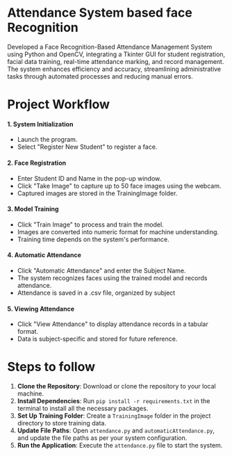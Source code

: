 # Attendance System based face Recognition
Developed a Face Recognition-Based Attendance Management System using Python and OpenCV, integrating a Tkinter GUI for student registration, facial data training, real-time attendance marking, and record management. 
The system enhances efficiency and accuracy, streamlining administrative tasks through automated processes and reducing manual errors.

# Project Workflow
#### 1. System Initialization
* Launch the program.  </br>
* Select "Register New Student" to register a face. </br>
#### 2. Face Registration
- Enter Student ID and Name in the pop-up window.
- Click "Take Image" to capture up to 50 face images using the webcam.
- Captured images are stored in the TrainingImage folder.  <br/>
#### 3. Model Training
- Click "Train Image" to process and train the model.
- Images are converted into numeric format for machine understanding.
- Training time depends on the system's performance. <br/>
#### 4. Automatic Attendance
- Click "Automatic Attendance" and enter the Subject Name.
- The system recognizes faces using the trained model and records attendance.
- Attendance is saved in a .csv file, organized by subject <br/>
#### 5. Viewing Attendance
- Click "View Attendance" to display attendance records in a tabular format.
- Data is subject-specific and stored for future reference.

# Steps to follow
1. **Clone the Repository**: Download or clone the repository to your local machine.  
2. **Install Dependencies**: Run `pip install -r requirements.txt` in the terminal to install all the necessary packages.  
3. **Set Up Training Folder**: Create a `TrainingImage` folder in the project directory to store training data.  
4. **Update File Paths**: Open `attendance.py` and `automaticAttendance.py`, and update the file paths as per your system configuration.  
5. **Run the Application**: Execute the `attendance.py` file to start the system.  
